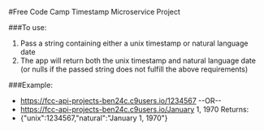 #Free Code Camp Timestamp Microservice Project

###To use:

1. Pass a string containing either a unix timestamp or natural language date
2. The app will return both the unix timestamp and natural language date (or nulls if the passed string does not fulfill the above requirements)
    
###Example:
* https://fcc-api-projects-ben24c.c9users.io/1234567
--OR--
* https://fcc-api-projects-ben24c.c9users.io/January 1, 1970
Returns:
* {"unix":1234567,"natural":"January 1, 1970"}
